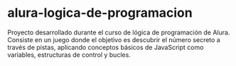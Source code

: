 # alura-logica-de-programacion
Proyecto desarrollado durante el curso de lógica de programación de Alura. Consiste en un juego donde el objetivo es descubrir el número secreto a través de pistas, aplicando conceptos básicos de JavaScript como variables, estructuras de control y bucles.
